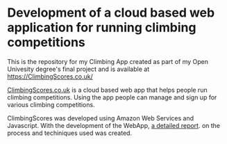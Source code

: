 # Development of a cloud based web application for running climbing competitions
This is the repository for my Climbing App created as part of my Open Univesity degree's final project and is available at https://ClimbingScores.co.uk/

[ClimbingScores.co.uk](https://ClimbingScores.co.uk/) is a cloud based web app that helps people run climbing competitions. Using the app people can manage and sign up for  various climbing competitions.

ClimbingScores was developed using Amazon Web Services and Javascript.
With the development of the WebApp, [a detailed report](https://docs.google.com/document/d/1uamDZQuOTYKOEaFLjbP08_cXO5DjEBn4xAHfFiU47V4/edit?usp=sharing).
 on the process and techiniques used was created.
